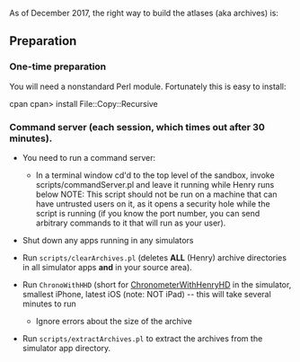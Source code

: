 As of December 2017, the right way to build the atlases (aka archives) is:

## Preparation

### One-time preparation

You will need a nonstandard Perl module.  Fortunately this is easy to install:

cpan
cpan> install File::Copy::Recursive

### Command server (each session, which times out after 30 minutes).

* You need to run a command server:
    * In a terminal window cd'd to the top level of the sandbox, invoke scripts/commandServer.pl and leave it running while Henry runs below
    NOTE: This script should not be run on a machine that can have untrusted users on it, as it opens a security hole while the script
    is running (if you know the port number, you can send arbitrary commands to it that will run as your user).

* Shut down any apps running in any simulators

* Run `scripts/clearArchives.pl` (deletes **ALL** (Henry) archive directories in all simulator apps **and** in your source area).

* Run `ChronoWithHHD` (short for [ChronometerWithHenryHD](https://github.com/EmeraldSequoia/docs/blob/main/Glossary.md#chronometerwithhenryhd)
  in the simulator, smallest iPhone, latest iOS  (note: NOT iPad) -- this will take several minutes to run
  * Ignore errors about the size of the archive

* Run `scripts/extractArchives.pl` to extract the archives from the simulator app directory.
